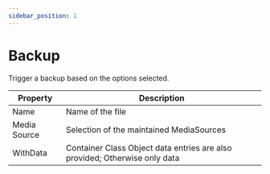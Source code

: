 ```yaml
---
sidebar_position: 1
---
```


# Backup

Trigger a backup based on the options selected.

| Property      | Description                                                                |
| ------------ | -------------------------------------------------------------------------- |
| Name         | Name of the file                                                           |
| Media Source | Selection of the maintained MediaSources                                   |
| WithData     | Container Class Object data entries are also provided; Otherwise only data |
